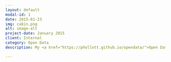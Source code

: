 ```yaml
---
layout: default
modal-id: 1
date: 2015-01-23
img: cabin.png
alt: image-alt
project-date: January 2015
client: Internal
category: Open Data
description: My <a href="https://phollott.github.io/opendata/">Open Data GitHub repository</a> contains examples I have forked and then modified using the d3.js (Data Driven Documents) library. These samples support data visualization, finding ways we can make information more visual, intuitive and meaningful. Where most d3 examples use the bl.ocks pastebin, I am storing these in GitHub, and then routing them through a Mozilla web-based code sharing tool called jsFiddle. This makes these samples easier to fork and share.

---
```

